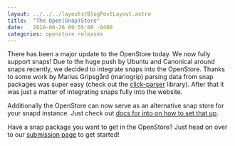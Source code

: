 ```yaml
---
layout: ../../../layouts/BlogPostLayout.astro
title:  "The Open(Snap)Store"
date:   2016-06-26 00:55:00 -0400
categories: openstore releases
---
```


There has been a major update to the OpenStore today. We now fully support snaps!
Due to the huge push by Ubuntu and Canonical around snaps recently, we decided
to integrate snaps into the OpenStore. Thanks to some work by Marius Gripsgård
(mariogrip) parsing data from snap packages was super easy (check out the
[click-parser](https://github.com/bhdouglass/click-parser) library).
After that it was just a matter of integrating snaps fully into the website.

Additionally the OpenStore can now serve as an alternative snap store for your
snapd instance. Just check out
[docs for into on how to set that up](https://open-store.io/docs#snap-store).

Have a snap package you want to get in the OpenStore? Just head on over to our
[submission page](https://open-store.io/submit) to get started!
